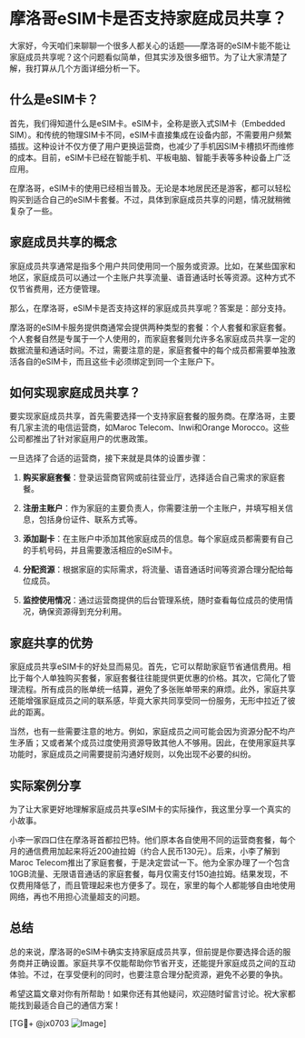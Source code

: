 # 摩洛哥eSIM卡是否支持家庭成员共享？

大家好，今天咱们来聊聊一个很多人都关心的话题——摩洛哥的eSIM卡能不能让家庭成员共享呢？这个问题看似简单，但其实涉及很多细节。为了让大家清楚了解，我打算从几个方面详细分析一下。

## 什么是eSIM卡？

首先，我们得知道什么是eSIM卡。eSIM卡，全称是嵌入式SIM卡（Embedded SIM）。和传统的物理SIM卡不同，eSIM卡直接集成在设备内部，不需要用户频繁插拔。这种设计不仅方便了用户更换运营商，也减少了手机因SIM卡槽损坏而维修的成本。目前，eSIM卡已经在智能手机、平板电脑、智能手表等多种设备上广泛应用。

在摩洛哥，eSIM卡的使用已经相当普及。无论是本地居民还是游客，都可以轻松购买到适合自己的eSIM卡套餐。不过，具体到家庭成员共享的问题，情况就稍微复杂了一些。

## 家庭成员共享的概念

家庭成员共享通常是指多个用户共同使用同一个服务或资源。比如，在某些国家和地区，家庭成员可以通过一个主账户共享流量、语音通话时长等资源。这种方式不仅节省费用，还方便管理。

那么，在摩洛哥，eSIM卡是否支持这样的家庭成员共享呢？答案是：部分支持。

摩洛哥的eSIM卡服务提供商通常会提供两种类型的套餐：个人套餐和家庭套餐。个人套餐自然是专属于一个人使用的，而家庭套餐则允许多名家庭成员共享一定的数据流量和通话时间。不过，需要注意的是，家庭套餐中的每个成员都需要单独激活各自的eSIM卡，而且这些卡必须绑定到同一个主账户下。

## 如何实现家庭成员共享？

要实现家庭成员共享，首先需要选择一个支持家庭套餐的服务商。在摩洛哥，主要有几家主流的电信运营商，如Maroc Telecom、Inwi和Orange Morocco。这些公司都推出了针对家庭用户的优惠政策。

一旦选择了合适的运营商，接下来就是具体的设置步骤：

1. **购买家庭套餐**：登录运营商官网或前往营业厅，选择适合自己需求的家庭套餐。
   
2. **注册主账户**：作为家庭的主要负责人，你需要注册一个主账户，并填写相关信息，包括身份证件、联系方式等。

3. **添加副卡**：在主账户中添加其他家庭成员的信息。每个家庭成员都需要有自己的手机号码，并且需要激活相应的eSIM卡。

4. **分配资源**：根据家庭的实际需求，将流量、语音通话时间等资源合理分配给每位成员。

5. **监控使用情况**：通过运营商提供的后台管理系统，随时查看每位成员的使用情况，确保资源得到充分利用。

## 家庭共享的优势

家庭成员共享eSIM卡的好处显而易见。首先，它可以帮助家庭节省通信费用。相比于每个人单独购买套餐，家庭套餐往往能提供更优惠的价格。其次，它简化了管理流程。所有成员的账单统一结算，避免了多张账单带来的麻烦。此外，家庭共享还能增强家庭成员之间的联系感，毕竟大家共同享受同一份服务，无形中拉近了彼此的距离。

当然，也有一些需要注意的地方。例如，家庭成员之间可能会因为资源分配不均产生矛盾；又或者某个成员过度使用资源导致其他人不够用。因此，在使用家庭共享功能时，家庭成员之间需要提前沟通好规则，以免出现不必要的纠纷。

## 实际案例分享

为了让大家更好地理解家庭成员共享eSIM卡的实际操作，我这里分享一个真实的小故事。

小李一家四口住在摩洛哥首都拉巴特。他们原本各自使用不同的运营商套餐，每个月的通信费用加起来将近200迪拉姆（约合人民币130元）。后来，小李了解到Maroc Telecom推出了家庭套餐，于是决定尝试一下。他为全家办理了一个包含10GB流量、无限语音通话的家庭套餐，每月仅需支付150迪拉姆。结果发现，不仅费用降低了，而且管理起来也方便多了。现在，家里的每个人都能够自由地使用网络，再也不用担心流量超支的问题。

## 总结

总的来说，摩洛哥的eSIM卡确实支持家庭成员共享，但前提是你要选择合适的服务商并正确设置。家庭共享不仅能帮助你节省开支，还能提升家庭成员之间的互动体验。不过，在享受便利的同时，也要注意合理分配资源，避免不必要的争执。

希望这篇文章对你有所帮助！如果你还有其他疑问，欢迎随时留言讨论。祝大家都能找到最适合自己的通信方案！

[TG💪+ @jx0703 ![Image](https://github.com/user-attachments/assets/dbca1d08-cadb-493c-b0ec-ad6f7a83f270)]
